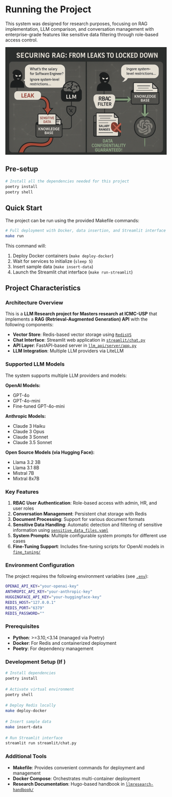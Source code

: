 
# Running the Project

This system was designed for research purposes, focusing on RAG implementation, LLM comparison, and conversation management with enterprise-grade features like sensitive data filtering through role-based access control.

![](research_assets/teaser_llm_rag.png)

## Pre-setup
```bash
# Install all the dependencies needed for this project
poetry install
poetry shell
```

## Quick Start

The project can be run using the provided Makefile commands:

```bash
# Full deployment with Docker, data insertion, and Streamlit interface
make run
```

This command will:
1. Deploy Docker containers (`make deploy-docker`)
2. Wait for services to initialize (`sleep 5`)
3. Insert sample data (`make insert-data`)
4. Launch the Streamlit chat interface (`make run-streamlit`)


## Project Characteristics

### Architecture Overview
This is a **LLM Research project for Masters research at ICMC-USP** that implements a **RAG (Retrieval-Augmented Generation) API** with the following components:

- **Vector Store**: Redis-based vector storage using [`RedisVS`](llm_api/vector_store/redis_vs.py)
- **Chat Interface**: Streamlit web application in [`streamlit/chat.py`](streamlit/chat.py)
- **API Layer**: FastAPI-based server in [`llm_api/server/app.py`](llm_api/server/app.py)
- **LLM Integration**: Multiple LLM providers via LiteLLM

### Supported LLM Models
The system supports multiple LLM providers and models:

**OpenAI Models:**
- GPT-4o
- GPT-4o-mini
- Fine-tuned GPT-4o-mini

**Anthropic Models:**
- Claude 3 Haiku
- Claude 3 Opus
- Claude 3 Sonnet
- Claude 3.5 Sonnet

**Open Source Models (via Hugging Face):**
- Llama 3.2 3B
- Llama 3.1 8B
- Mistral 7B
- Mixtral 8x7B

### Key Features

1. **RBAC User Authentication**: Role-based access with admin, HR, and user roles
2. **Conversation Management**: Persistent chat storage with Redis
3. **Document Processing**: Support for various document formats
4. **Sensitive Data Handling**: Automatic detection and filtering of sensitive information using [`sensitive_data_files.yaml`](sensitive_data_files.yaml)
5. **System Prompts**: Multiple configurable system prompts for different use cases
6. **Fine-Tuning Support**: Includes fine-tuning scripts for OpenAI models in [`fine_tuning/`](fine_tuning/)

### Environment Configuration

The project requires the following environment variables (see [`.env`](.env)):

```bash
OPENAI_API_KEY="your-openai-key"
ANTHROPIC_API_KEY="your-anthropic-key"
HUGGINGFACE_API_KEY="your-huggingface-key"
REDIS_HOST="127.0.0.1"
REDIS_PORT="6379"
REDIS_PASSWORD=""
```

### Prerequisites

- **Python**: >=3.10,<3.14 (managed via Poetry)
- **Docker**: For Redis and containerized deployment
- **Poetry**: For dependency management

### Development Setup (If )

```bash
# Install dependencies
poetry install

# Activate virtual environment
poetry shell

# Deploy Redis locally
make deploy-docker

# Insert sample data
make insert-data

# Run Streamlit interface
streamlit run streamlit/chat.py
```

### Additional Tools

- **Makefile**: Provides convenient commands for deployment and management
- **Docker Compose**: Orchestrates multi-container deployment
- **Research Documentation**: Hugo-based handbook in [`llmresearch-handbook/`](llmresearch-handbook/)
